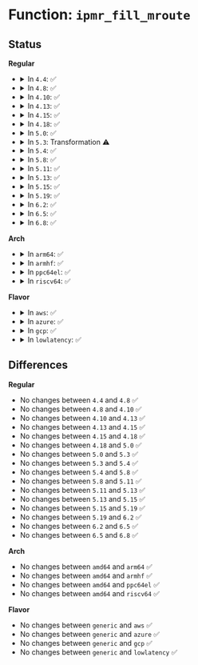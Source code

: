# Function: <code>ipmr_fill_mroute</code>

## Status
<b>Regular</b>
<ul>
<li>
<details>
<summary>In <code>4.4</code>: ✅</summary>

```c
int ipmr_fill_mroute(struct mr_table *mrt, struct sk_buff *skb, u32 portid, u32 seq, struct mfc_cache *c, int cmd, int flags);
```

**Collision:** Unique Static

**Inline:** No

**Transformation:** False

**Instances:**

```
In net/ipv4/ipmr.c (ffffffff817a86d0)
Location: net/ipv4/ipmr.c:2260
Inline: False
Direct callers:
  - net/ipv4/ipmr.c:mroute_netlink_event
  - net/ipv4/ipmr.c:ipmr_rtm_dumproute
  - net/ipv4/ipmr.c:ipmr_rtm_dumproute
```
**Symbols:**

```
ffffffff817a86d0-ffffffff817a8884: ipmr_fill_mroute (STB_LOCAL)
```
</details>
</li>
<li>
<details>
<summary>In <code>4.8</code>: ✅</summary>

```c
int ipmr_fill_mroute(struct mr_table *mrt, struct sk_buff *skb, u32 portid, u32 seq, struct mfc_cache *c, int cmd, int flags);
```

**Collision:** Unique Static

**Inline:** No

**Transformation:** False

**Instances:**

```
In net/ipv4/ipmr.c (ffffffff81815e00)
Location: net/ipv4/ipmr.c:2192
Inline: False
Direct callers:
  - net/ipv4/ipmr.c:ipmr_rtm_dumproute
  - net/ipv4/ipmr.c:ipmr_rtm_dumproute
  - net/ipv4/ipmr.c:mroute_netlink_event
```
**Symbols:**

```
ffffffff81815e00-ffffffff81815fb2: ipmr_fill_mroute (STB_LOCAL)
```
</details>
</li>
<li>
<details>
<summary>In <code>4.10</code>: ✅</summary>

```c
int ipmr_fill_mroute(struct mr_table *mrt, struct sk_buff *skb, u32 portid, u32 seq, struct mfc_cache *c, int cmd, int flags);
```

**Collision:** Unique Static

**Inline:** No

**Transformation:** False

**Instances:**

```
In net/ipv4/ipmr.c (ffffffff818475b0)
Location: net/ipv4/ipmr.c:2203
Inline: False
Direct callers:
  - net/ipv4/ipmr.c:ipmr_rtm_dumproute
  - net/ipv4/ipmr.c:ipmr_rtm_dumproute
  - net/ipv4/ipmr.c:mroute_netlink_event
```
**Symbols:**

```
ffffffff818475b0-ffffffff81847762: ipmr_fill_mroute (STB_LOCAL)
```
</details>
</li>
<li>
<details>
<summary>In <code>4.13</code>: ✅</summary>

```c
int ipmr_fill_mroute(struct mr_table *mrt, struct sk_buff *skb, u32 portid, u32 seq, struct mfc_cache *c, int cmd, int flags);
```

**Collision:** Unique Static

**Inline:** No

**Transformation:** False

**Instances:**

```
In net/ipv4/ipmr.c (ffffffff8186a1b0)
Location: net/ipv4/ipmr.c:2256
Inline: False
Direct callers:
  - net/ipv4/ipmr.c:ipmr_rtm_dumproute
  - net/ipv4/ipmr.c:ipmr_rtm_dumproute
  - net/ipv4/ipmr.c:ipmr_rtm_getroute
  - net/ipv4/ipmr.c:mroute_netlink_event
```
**Symbols:**

```
ffffffff8186a1b0-ffffffff8186a351: ipmr_fill_mroute (STB_LOCAL)
```
</details>
</li>
<li>
<details>
<summary>In <code>4.15</code>: ✅</summary>

```c
int ipmr_fill_mroute(struct mr_table *mrt, struct sk_buff *skb, u32 portid, u32 seq, struct mfc_cache *c, int cmd, int flags);
```

**Collision:** Unique Static

**Inline:** No

**Transformation:** False

**Instances:**

```
In net/ipv4/ipmr.c (ffffffff818ea930)
Location: net/ipv4/ipmr.c:2421
Inline: False
Direct callers:
  - net/ipv4/ipmr.c:ipmr_rtm_dumproute
  - net/ipv4/ipmr.c:ipmr_rtm_dumproute
  - net/ipv4/ipmr.c:ipmr_rtm_getroute
  - net/ipv4/ipmr.c:mroute_netlink_event
```
**Symbols:**

```
ffffffff818ea930-ffffffff818eaad1: ipmr_fill_mroute (STB_LOCAL)
```
</details>
</li>
<li>
<details>
<summary>In <code>4.18</code>: ✅</summary>

```c
int ipmr_fill_mroute(struct mr_table *mrt, struct sk_buff *skb, u32 portid, u32 seq, struct mfc_cache *c, int cmd, int flags);
```

**Collision:** Unique Static

**Inline:** No

**Transformation:** False

**Instances:**

```
In net/ipv4/ipmr.c (ffffffff819410d0)
Location: net/ipv4/ipmr.c:2295
Inline: False
Direct callers:
  - net/ipv4/ipmr.c:ipmr_rtm_getroute
  - net/ipv4/ipmr.c:mroute_netlink_event
  - net/ipv4/ipmr.c:_ipmr_fill_mroute
```
**Symbols:**

```
ffffffff819410d0-ffffffff81941272: ipmr_fill_mroute (STB_LOCAL)
```
</details>
</li>
<li>
<details>
<summary>In <code>5.0</code>: ✅</summary>

```c
int ipmr_fill_mroute(struct mr_table *mrt, struct sk_buff *skb, u32 portid, u32 seq, struct mfc_cache *c, int cmd, int flags);
```

**Collision:** Unique Static

**Inline:** No

**Transformation:** False

**Instances:**

```
In net/ipv4/ipmr.c (ffffffff81971760)
Location: net/ipv4/ipmr.c:2308
Inline: False
Direct callers:
  - net/ipv4/ipmr.c:ipmr_rtm_getroute
  - net/ipv4/ipmr.c:mroute_netlink_event
  - net/ipv4/ipmr.c:_ipmr_fill_mroute
```
**Symbols:**

```
ffffffff81971760-ffffffff819718ff: ipmr_fill_mroute (STB_LOCAL)
```
</details>
</li>
<li>
<details>
<summary>In <code>5.3</code>: Transformation ⚠️</summary>

```c
int ipmr_fill_mroute(struct mr_table *mrt, struct sk_buff *skb, u32 portid, u32 seq, struct mfc_cache *c, int cmd, int flags);
```

**Collision:** Unique Static

**Inline:** No

**Transformation:** True

**Instances:**

```
In net/ipv4/ipmr.c (0)
Location: net/ipv4/ipmr.c:2320
Inline: False
Direct callers:
  - net/ipv4/ipmr.c:ipmr_rtm_getroute
  - net/ipv4/ipmr.c:mroute_netlink_event
  - net/ipv4/ipmr.c:_ipmr_fill_mroute
```
**Symbols:**

```
ffffffff819daed0-ffffffff819db06e: ipmr_fill_mroute (STB_LOCAL)
ffffffff819ddd14-ffffffff819ddd2f: ipmr_fill_mroute.cold (STB_LOCAL)
```
</details>
</li>
<li>
<details>
<summary>In <code>5.4</code>: ✅</summary>

```c
int ipmr_fill_mroute(struct mr_table *mrt, struct sk_buff *skb, u32 portid, u32 seq, struct mfc_cache *c, int cmd, int flags);
```

**Collision:** Unique Static

**Inline:** No

**Transformation:** False

**Instances:**

```
In net/ipv4/ipmr.c (ffffffff81a11db0)
Location: net/ipv4/ipmr.c:2321
Inline: False
Direct callers:
  - net/ipv4/ipmr.c:ipmr_rtm_getroute
  - net/ipv4/ipmr.c:mroute_netlink_event
  - net/ipv4/ipmr.c:_ipmr_fill_mroute
```
**Symbols:**

```
ffffffff81a11db0-ffffffff81a11f4c: ipmr_fill_mroute (STB_LOCAL)
```
</details>
</li>
<li>
<details>
<summary>In <code>5.8</code>: ✅</summary>

```c
int ipmr_fill_mroute(struct mr_table *mrt, struct sk_buff *skb, u32 portid, u32 seq, struct mfc_cache *c, int cmd, int flags);
```

**Collision:** Unique Static

**Inline:** No

**Transformation:** False

**Instances:**

```
In net/ipv4/ipmr.c (ffffffff81b033b0)
Location: net/ipv4/ipmr.c:2289
Inline: False
Direct callers:
  - net/ipv4/ipmr.c:ipmr_rtm_getroute
  - net/ipv4/ipmr.c:mroute_netlink_event
  - net/ipv4/ipmr.c:_ipmr_fill_mroute
```
**Symbols:**

```
ffffffff81b033b0-ffffffff81b0354e: ipmr_fill_mroute (STB_LOCAL)
```
</details>
</li>
<li>
<details>
<summary>In <code>5.11</code>: ✅</summary>

```c
int ipmr_fill_mroute(struct mr_table *mrt, struct sk_buff *skb, u32 portid, u32 seq, struct mfc_cache *c, int cmd, int flags);
```

**Collision:** Unique Static

**Inline:** No

**Transformation:** False

**Instances:**

```
In net/ipv4/ipmr.c (ffffffff81b11510)
Location: net/ipv4/ipmr.c:2296
Inline: False
Direct callers:
  - net/ipv4/ipmr.c:ipmr_rtm_getroute
  - net/ipv4/ipmr.c:mroute_netlink_event
  - net/ipv4/ipmr.c:_ipmr_fill_mroute
```
**Symbols:**

```
ffffffff81b11510-ffffffff81b116ae: ipmr_fill_mroute (STB_LOCAL)
```
</details>
</li>
<li>
<details>
<summary>In <code>5.13</code>: ✅</summary>

```c
int ipmr_fill_mroute(struct mr_table *mrt, struct sk_buff *skb, u32 portid, u32 seq, struct mfc_cache *c, int cmd, int flags);
```

**Collision:** Unique Static

**Inline:** No

**Transformation:** False

**Instances:**

```
In net/ipv4/ipmr.c (ffffffff81aff140)
Location: net/ipv4/ipmr.c:2296
Inline: False
Direct callers:
  - net/ipv4/ipmr.c:ipmr_rtm_getroute
  - net/ipv4/ipmr.c:mroute_netlink_event
  - net/ipv4/ipmr.c:_ipmr_fill_mroute
```
**Symbols:**

```
ffffffff81aff140-ffffffff81aff2dc: ipmr_fill_mroute (STB_LOCAL)
```
</details>
</li>
<li>
<details>
<summary>In <code>5.15</code>: ✅</summary>

```c
int ipmr_fill_mroute(struct mr_table *mrt, struct sk_buff *skb, u32 portid, u32 seq, struct mfc_cache *c, int cmd, int flags);
```

**Collision:** Unique Static

**Inline:** No

**Transformation:** False

**Instances:**

```
In net/ipv4/ipmr.c (ffffffff81bc0bd0)
Location: net/ipv4/ipmr.c:2298
Inline: False
Direct callers:
  - net/ipv4/ipmr.c:ipmr_rtm_getroute
  - net/ipv4/ipmr.c:mroute_netlink_event
  - net/ipv4/ipmr.c:_ipmr_fill_mroute
```
**Symbols:**

```
ffffffff81bc0bd0-ffffffff81bc0d6c: ipmr_fill_mroute (STB_LOCAL)
```
</details>
</li>
<li>
<details>
<summary>In <code>5.19</code>: ✅</summary>

```c
int ipmr_fill_mroute(struct mr_table *mrt, struct sk_buff *skb, u32 portid, u32 seq, struct mfc_cache *c, int cmd, int flags);
```

**Collision:** Unique Static

**Inline:** No

**Transformation:** False

**Instances:**

```
In net/ipv4/ipmr.c (ffffffff81d55500)
Location: net/ipv4/ipmr.c:2292
Inline: False
Direct callers:
  - net/ipv4/ipmr.c:ipmr_rtm_getroute
  - net/ipv4/ipmr.c:mroute_netlink_event
  - net/ipv4/ipmr.c:_ipmr_fill_mroute
```
**Symbols:**

```
ffffffff81d55500-ffffffff81d556b6: ipmr_fill_mroute (STB_LOCAL)
```
</details>
</li>
<li>
<details>
<summary>In <code>6.2</code>: ✅</summary>

```c
int ipmr_fill_mroute(struct mr_table *mrt, struct sk_buff *skb, u32 portid, u32 seq, struct mfc_cache *c, int cmd, int flags);
```

**Collision:** Unique Static

**Inline:** No

**Transformation:** False

**Instances:**

```
In net/ipv4/ipmr.c (ffffffff81f1f830)
Location: net/ipv4/ipmr.c:2299
Inline: False
Direct callers:
  - net/ipv4/ipmr.c:ipmr_rtm_getroute
  - net/ipv4/ipmr.c:mroute_netlink_event
  - net/ipv4/ipmr.c:_ipmr_fill_mroute
```
**Symbols:**

```
ffffffff81f1f830-ffffffff81f1f9e6: ipmr_fill_mroute (STB_LOCAL)
```
</details>
</li>
<li>
<details>
<summary>In <code>6.5</code>: ✅</summary>

```c
int ipmr_fill_mroute(struct mr_table *mrt, struct sk_buff *skb, u32 portid, u32 seq, struct mfc_cache *c, int cmd, int flags);
```

**Collision:** Unique Static

**Inline:** No

**Transformation:** False

**Instances:**

```
In net/ipv4/ipmr.c (ffffffff81f7f330)
Location: net/ipv4/ipmr.c:2314
Inline: False
Direct callers:
  - net/ipv4/ipmr.c:ipmr_rtm_getroute
  - net/ipv4/ipmr.c:mroute_netlink_event
  - net/ipv4/ipmr.c:_ipmr_fill_mroute
```
**Symbols:**

```
ffffffff81f7f330-ffffffff81f7f4e4: ipmr_fill_mroute (STB_LOCAL)
```
</details>
</li>
<li>
<details>
<summary>In <code>6.8</code>: ✅</summary>

```c
int ipmr_fill_mroute(struct mr_table *mrt, struct sk_buff *skb, u32 portid, u32 seq, struct mfc_cache *c, int cmd, int flags);
```

**Collision:** Unique Static

**Inline:** No

**Transformation:** False

**Instances:**

```
In net/ipv4/ipmr.c (ffffffff820459b0)
Location: net/ipv4/ipmr.c:2312
Inline: False
Direct callers:
  - net/ipv4/ipmr.c:ipmr_rtm_getroute
  - net/ipv4/ipmr.c:mroute_netlink_event
  - net/ipv4/ipmr.c:_ipmr_fill_mroute
```
**Symbols:**

```
ffffffff820459b0-ffffffff82045b64: ipmr_fill_mroute (STB_LOCAL)
```
</details>
</li>
</ul>
<b>Arch</b>
<ul>
<li>
<details>
<summary>In <code>arm64</code>: ✅</summary>

```c
int ipmr_fill_mroute(struct mr_table *mrt, struct sk_buff *skb, u32 portid, u32 seq, struct mfc_cache *c, int cmd, int flags);
```

**Collision:** Unique Static

**Inline:** No

**Transformation:** False

**Instances:**

```
In net/ipv4/ipmr.c (ffff800010cca780)
Location: net/ipv4/ipmr.c:2321
Inline: False
Direct callers:
  - net/ipv4/ipmr.c:ipmr_rtm_getroute
  - net/ipv4/ipmr.c:mroute_netlink_event
  - net/ipv4/ipmr.c:_ipmr_fill_mroute
```
**Symbols:**

```
ffff800010cca780-ffff800010cca944: ipmr_fill_mroute (STB_LOCAL)
```
</details>
</li>
<li>
<details>
<summary>In <code>armhf</code>: ✅</summary>

```c
int ipmr_fill_mroute(struct mr_table *mrt, struct sk_buff *skb, u32 portid, u32 seq, struct mfc_cache *c, int cmd, int flags);
```

**Collision:** Unique Static

**Inline:** No

**Transformation:** False

**Instances:**

```
In net/ipv4/ipmr.c (c0dd63b4)
Location: net/ipv4/ipmr.c:2321
Inline: False
Direct callers:
  - net/ipv4/ipmr.c:ipmr_rtm_getroute
  - net/ipv4/ipmr.c:mroute_netlink_event
  - net/ipv4/ipmr.c:_ipmr_fill_mroute
```
**Symbols:**

```
c0dd63b4-c0dd6570: ipmr_fill_mroute (STB_LOCAL)
```
</details>
</li>
<li>
<details>
<summary>In <code>ppc64el</code>: ✅</summary>

```c
int ipmr_fill_mroute(struct mr_table *mrt, struct sk_buff *skb, u32 portid, u32 seq, struct mfc_cache *c, int cmd, int flags);
```

**Collision:** Unique Static

**Inline:** No

**Transformation:** False

**Instances:**

```
In net/ipv4/ipmr.c (c000000000de9980)
Location: net/ipv4/ipmr.c:2321
Inline: False
Direct callers:
  - net/ipv4/ipmr.c:ipmr_rtm_getroute
  - net/ipv4/ipmr.c:mroute_netlink_event
  - net/ipv4/ipmr.c:_ipmr_fill_mroute
```
**Symbols:**

```
c000000000de9980-c000000000de9bdc: ipmr_fill_mroute (STB_LOCAL)
```
</details>
</li>
<li>
<details>
<summary>In <code>riscv64</code>: ✅</summary>

```c
int ipmr_fill_mroute(struct mr_table *mrt, struct sk_buff *skb, u32 portid, u32 seq, struct mfc_cache *c, int cmd, int flags);
```

**Collision:** Unique Static

**Inline:** No

**Transformation:** False

**Instances:**

```
In net/ipv4/ipmr.c (ffffffe00081f7ec)
Location: net/ipv4/ipmr.c:2321
Inline: False
Direct callers:
  - net/ipv4/ipmr.c:ipmr_rtm_getroute
  - net/ipv4/ipmr.c:mroute_netlink_event
  - net/ipv4/ipmr.c:_ipmr_fill_mroute
```
**Symbols:**

```
ffffffe00081f7ec-ffffffe00081f932: ipmr_fill_mroute (STB_LOCAL)
```
</details>
</li>
</ul>
<b>Flavor</b>
<ul>
<li>
<details>
<summary>In <code>aws</code>: ✅</summary>

```c
int ipmr_fill_mroute(struct mr_table *mrt, struct sk_buff *skb, u32 portid, u32 seq, struct mfc_cache *c, int cmd, int flags);
```

**Collision:** Unique Static

**Inline:** No

**Transformation:** False

**Instances:**

```
In net/ipv4/ipmr.c (ffffffff819b16d0)
Location: net/ipv4/ipmr.c:2321
Inline: False
Direct callers:
  - net/ipv4/ipmr.c:ipmr_rtm_getroute
  - net/ipv4/ipmr.c:mroute_netlink_event
  - net/ipv4/ipmr.c:_ipmr_fill_mroute
```
**Symbols:**

```
ffffffff819b16d0-ffffffff819b186c: ipmr_fill_mroute (STB_LOCAL)
```
</details>
</li>
<li>
<details>
<summary>In <code>azure</code>: ✅</summary>

```c
int ipmr_fill_mroute(struct mr_table *mrt, struct sk_buff *skb, u32 portid, u32 seq, struct mfc_cache *c, int cmd, int flags);
```

**Collision:** Unique Static

**Inline:** No

**Transformation:** False

**Instances:**

```
In net/ipv4/ipmr.c (ffffffff8196dd00)
Location: net/ipv4/ipmr.c:2321
Inline: False
Direct callers:
  - net/ipv4/ipmr.c:ipmr_rtm_getroute
  - net/ipv4/ipmr.c:mroute_netlink_event
  - net/ipv4/ipmr.c:_ipmr_fill_mroute
```
**Symbols:**

```
ffffffff8196dd00-ffffffff8196de9c: ipmr_fill_mroute (STB_LOCAL)
```
</details>
</li>
<li>
<details>
<summary>In <code>gcp</code>: ✅</summary>

```c
int ipmr_fill_mroute(struct mr_table *mrt, struct sk_buff *skb, u32 portid, u32 seq, struct mfc_cache *c, int cmd, int flags);
```

**Collision:** Unique Static

**Inline:** No

**Transformation:** False

**Instances:**

```
In net/ipv4/ipmr.c (ffffffff81a1bf70)
Location: net/ipv4/ipmr.c:2321
Inline: False
Direct callers:
  - net/ipv4/ipmr.c:ipmr_rtm_getroute
  - net/ipv4/ipmr.c:mroute_netlink_event
  - net/ipv4/ipmr.c:_ipmr_fill_mroute
```
**Symbols:**

```
ffffffff81a1bf70-ffffffff81a1c10c: ipmr_fill_mroute (STB_LOCAL)
```
</details>
</li>
<li>
<details>
<summary>In <code>lowlatency</code>: ✅</summary>

```c
int ipmr_fill_mroute(struct mr_table *mrt, struct sk_buff *skb, u32 portid, u32 seq, struct mfc_cache *c, int cmd, int flags);
```

**Collision:** Unique Static

**Inline:** No

**Transformation:** False

**Instances:**

```
In net/ipv4/ipmr.c (ffffffff81a26ec0)
Location: net/ipv4/ipmr.c:2321
Inline: False
Direct callers:
  - net/ipv4/ipmr.c:ipmr_rtm_getroute
  - net/ipv4/ipmr.c:mroute_netlink_event
  - net/ipv4/ipmr.c:_ipmr_fill_mroute
```
**Symbols:**

```
ffffffff81a26ec0-ffffffff81a2705c: ipmr_fill_mroute (STB_LOCAL)
```
</details>
</li>
</ul>

## Differences
<b>Regular</b>
<ul>
<li>
No changes between <code>4.4</code> and <code>4.8</code> ✅
</li>
<li>
No changes between <code>4.8</code> and <code>4.10</code> ✅
</li>
<li>
No changes between <code>4.10</code> and <code>4.13</code> ✅
</li>
<li>
No changes between <code>4.13</code> and <code>4.15</code> ✅
</li>
<li>
No changes between <code>4.15</code> and <code>4.18</code> ✅
</li>
<li>
No changes between <code>4.18</code> and <code>5.0</code> ✅
</li>
<li>
No changes between <code>5.0</code> and <code>5.3</code> ✅
</li>
<li>
No changes between <code>5.3</code> and <code>5.4</code> ✅
</li>
<li>
No changes between <code>5.4</code> and <code>5.8</code> ✅
</li>
<li>
No changes between <code>5.8</code> and <code>5.11</code> ✅
</li>
<li>
No changes between <code>5.11</code> and <code>5.13</code> ✅
</li>
<li>
No changes between <code>5.13</code> and <code>5.15</code> ✅
</li>
<li>
No changes between <code>5.15</code> and <code>5.19</code> ✅
</li>
<li>
No changes between <code>5.19</code> and <code>6.2</code> ✅
</li>
<li>
No changes between <code>6.2</code> and <code>6.5</code> ✅
</li>
<li>
No changes between <code>6.5</code> and <code>6.8</code> ✅
</li>
</ul>
<b>Arch</b>
<ul>
<li>
No changes between <code>amd64</code> and <code>arm64</code> ✅
</li>
<li>
No changes between <code>amd64</code> and <code>armhf</code> ✅
</li>
<li>
No changes between <code>amd64</code> and <code>ppc64el</code> ✅
</li>
<li>
No changes between <code>amd64</code> and <code>riscv64</code> ✅
</li>
</ul>
<b>Flavor</b>
<ul>
<li>
No changes between <code>generic</code> and <code>aws</code> ✅
</li>
<li>
No changes between <code>generic</code> and <code>azure</code> ✅
</li>
<li>
No changes between <code>generic</code> and <code>gcp</code> ✅
</li>
<li>
No changes between <code>generic</code> and <code>lowlatency</code> ✅
</li>
</ul>
